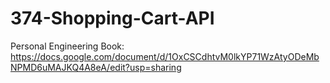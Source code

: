# 374-Shopping-Cart-API
Personal Engineering Book: https://docs.google.com/document/d/1OxCSCdhtvM0lkYP71WzAtyODeMbNPMD6uMAJKQ4A8eA/edit?usp=sharing
